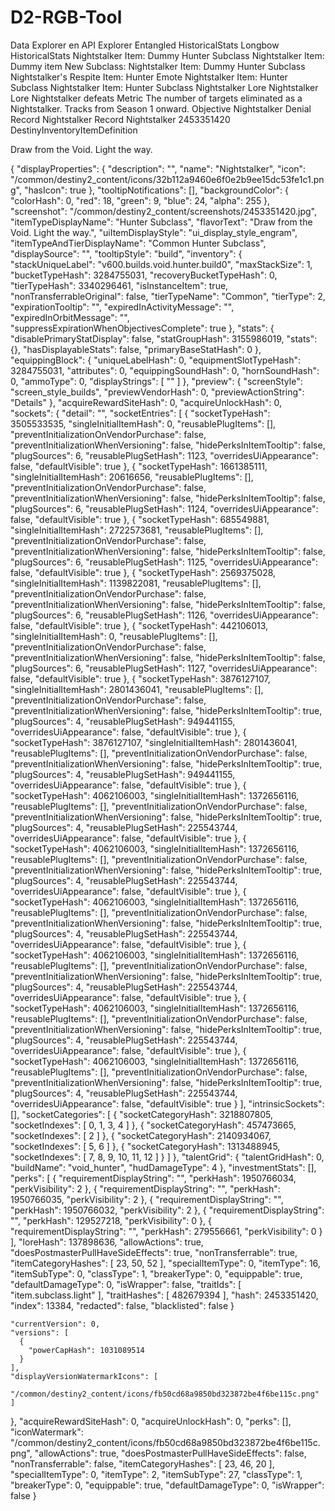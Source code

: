 ﻿# D2-RGB-Tool
Data Explorer
en
API Explorer
Entangled
HistoricalStats
Longbow
HistoricalStats
Nightstalker
Item: Dummy Hunter Subclass
Nightstalker
Item: Dummy item
New Subclass: Nightstalker
Item: Dummy Hunter Subclass
Nightstalker's Respite
Item: Hunter Emote
Nightstalker
Item: Hunter Subclass
Nightstalker
Item: Hunter Subclass
Nightstalker
Lore
Nightstalker
Lore
Nightstalker defeats
Metric
The number of targets eliminated as a Nightstalker. Tracks from Season 1 onward.
Objective
Nightstalker Denial
Record
Nightstalker
Record
Nightstalker
2453351420
DestinyInventoryItemDefinition

Draw from the Void. Light the way.

{
  "displayProperties": {
    "description": "",
    "name": "Nightstalker",
    "icon": "/common/destiny2_content/icons/32b112a9460e6f0e2b9ee15dc53fe1c1.png",
    "hasIcon": true
  },
  "tooltipNotifications": [],
  "backgroundColor": {
    "colorHash": 0,
    "red": 18,
    "green": 9,
    "blue": 24,
    "alpha": 255
  },
  "screenshot": "/common/destiny2_content/screenshots/2453351420.jpg",
  "itemTypeDisplayName": "Hunter Subclass",
  "flavorText": "Draw from the Void. Light the way.",
  "uiItemDisplayStyle": "ui_display_style_engram",
  "itemTypeAndTierDisplayName": "Common Hunter Subclass",
  "displaySource": "",
  "tooltipStyle": "build",
  "inventory": {
    "stackUniqueLabel": "v600.builds.void.hunter.build0",
    "maxStackSize": 1,
    "bucketTypeHash": 3284755031,
    "recoveryBucketTypeHash": 0,
    "tierTypeHash": 3340296461,
    "isInstanceItem": true,
    "nonTransferrableOriginal": false,
    "tierTypeName": "Common",
    "tierType": 2,
    "expirationTooltip": "",
    "expiredInActivityMessage": "",
    "expiredInOrbitMessage": "",
    "suppressExpirationWhenObjectivesComplete": true
  },
  "stats": {
    "disablePrimaryStatDisplay": false,
    "statGroupHash": 3155986019,
    "stats": {},
    "hasDisplayableStats": false,
    "primaryBaseStatHash": 0
  },
  "equippingBlock": {
    "uniqueLabelHash": 0,
    "equipmentSlotTypeHash": 3284755031,
    "attributes": 0,
    "equippingSoundHash": 0,
    "hornSoundHash": 0,
    "ammoType": 0,
    "displayStrings": [
      ""
    ]
  },
  "preview": {
    "screenStyle": "screen_style_builds",
    "previewVendorHash": 0,
    "previewActionString": "Details"
  },
  "acquireRewardSiteHash": 0,
  "acquireUnlockHash": 0,
  "sockets": {
    "detail": "",
    "socketEntries": [
      {
        "socketTypeHash": 3505533535,
        "singleInitialItemHash": 0,
        "reusablePlugItems": [],
        "preventInitializationOnVendorPurchase": false,
        "preventInitializationWhenVersioning": false,
        "hidePerksInItemTooltip": false,
        "plugSources": 6,
        "reusablePlugSetHash": 1123,
        "overridesUiAppearance": false,
        "defaultVisible": true
      },
      {
        "socketTypeHash": 1661385111,
        "singleInitialItemHash": 20616656,
        "reusablePlugItems": [],
        "preventInitializationOnVendorPurchase": false,
        "preventInitializationWhenVersioning": false,
        "hidePerksInItemTooltip": false,
        "plugSources": 6,
        "reusablePlugSetHash": 1124,
        "overridesUiAppearance": false,
        "defaultVisible": true
      },
      {
        "socketTypeHash": 685549881,
        "singleInitialItemHash": 2722573681,
        "reusablePlugItems": [],
        "preventInitializationOnVendorPurchase": false,
        "preventInitializationWhenVersioning": false,
        "hidePerksInItemTooltip": false,
        "plugSources": 6,
        "reusablePlugSetHash": 1125,
        "overridesUiAppearance": false,
        "defaultVisible": true
      },
      {
        "socketTypeHash": 2569375028,
        "singleInitialItemHash": 1139822081,
        "reusablePlugItems": [],
        "preventInitializationOnVendorPurchase": false,
        "preventInitializationWhenVersioning": false,
        "hidePerksInItemTooltip": false,
        "plugSources": 6,
        "reusablePlugSetHash": 1126,
        "overridesUiAppearance": false,
        "defaultVisible": true
      },
      {
        "socketTypeHash": 442106013,
        "singleInitialItemHash": 0,
        "reusablePlugItems": [],
        "preventInitializationOnVendorPurchase": false,
        "preventInitializationWhenVersioning": false,
        "hidePerksInItemTooltip": false,
        "plugSources": 6,
        "reusablePlugSetHash": 1127,
        "overridesUiAppearance": false,
        "defaultVisible": true
      },
      {
        "socketTypeHash": 3876127107,
        "singleInitialItemHash": 2801436041,
        "reusablePlugItems": [],
        "preventInitializationOnVendorPurchase": false,
        "preventInitializationWhenVersioning": false,
        "hidePerksInItemTooltip": true,
        "plugSources": 4,
        "reusablePlugSetHash": 949441155,
        "overridesUiAppearance": false,
        "defaultVisible": true
      },
      {
        "socketTypeHash": 3876127107,
        "singleInitialItemHash": 2801436041,
        "reusablePlugItems": [],
        "preventInitializationOnVendorPurchase": false,
        "preventInitializationWhenVersioning": false,
        "hidePerksInItemTooltip": true,
        "plugSources": 4,
        "reusablePlugSetHash": 949441155,
        "overridesUiAppearance": false,
        "defaultVisible": true
      },
      {
        "socketTypeHash": 4062106003,
        "singleInitialItemHash": 1372656116,
        "reusablePlugItems": [],
        "preventInitializationOnVendorPurchase": false,
        "preventInitializationWhenVersioning": false,
        "hidePerksInItemTooltip": true,
        "plugSources": 4,
        "reusablePlugSetHash": 225543744,
        "overridesUiAppearance": false,
        "defaultVisible": true
      },
      {
        "socketTypeHash": 4062106003,
        "singleInitialItemHash": 1372656116,
        "reusablePlugItems": [],
        "preventInitializationOnVendorPurchase": false,
        "preventInitializationWhenVersioning": false,
        "hidePerksInItemTooltip": true,
        "plugSources": 4,
        "reusablePlugSetHash": 225543744,
        "overridesUiAppearance": false,
        "defaultVisible": true
      },
      {
        "socketTypeHash": 4062106003,
        "singleInitialItemHash": 1372656116,
        "reusablePlugItems": [],
        "preventInitializationOnVendorPurchase": false,
        "preventInitializationWhenVersioning": false,
        "hidePerksInItemTooltip": true,
        "plugSources": 4,
        "reusablePlugSetHash": 225543744,
        "overridesUiAppearance": false,
        "defaultVisible": true
      },
      {
        "socketTypeHash": 4062106003,
        "singleInitialItemHash": 1372656116,
        "reusablePlugItems": [],
        "preventInitializationOnVendorPurchase": false,
        "preventInitializationWhenVersioning": false,
        "hidePerksInItemTooltip": true,
        "plugSources": 4,
        "reusablePlugSetHash": 225543744,
        "overridesUiAppearance": false,
        "defaultVisible": true
      },
      {
        "socketTypeHash": 4062106003,
        "singleInitialItemHash": 1372656116,
        "reusablePlugItems": [],
        "preventInitializationOnVendorPurchase": false,
        "preventInitializationWhenVersioning": false,
        "hidePerksInItemTooltip": true,
        "plugSources": 4,
        "reusablePlugSetHash": 225543744,
        "overridesUiAppearance": false,
        "defaultVisible": true
      },
      {
        "socketTypeHash": 4062106003,
        "singleInitialItemHash": 1372656116,
        "reusablePlugItems": [],
        "preventInitializationOnVendorPurchase": false,
        "preventInitializationWhenVersioning": false,
        "hidePerksInItemTooltip": true,
        "plugSources": 4,
        "reusablePlugSetHash": 225543744,
        "overridesUiAppearance": false,
        "defaultVisible": true
      }
    ],
    "intrinsicSockets": [],
    "socketCategories": [
      {
        "socketCategoryHash": 3218807805,
        "socketIndexes": [
          0,
          1,
          3,
          4
        ]
      },
      {
        "socketCategoryHash": 457473665,
        "socketIndexes": [
          2
        ]
      },
      {
        "socketCategoryHash": 2140934067,
        "socketIndexes": [
          5,
          6
        ]
      },
      {
        "socketCategoryHash": 1313488945,
        "socketIndexes": [
          7,
          8,
          9,
          10,
          11,
          12
        ]
      }
    ]
  },
  "talentGrid": {
    "talentGridHash": 0,
    "buildName": "void_hunter",
    "hudDamageType": 4
  },
  "investmentStats": [],
  "perks": [
    {
      "requirementDisplayString": "",
      "perkHash": 1950766034,
      "perkVisibility": 2
    },
    {
      "requirementDisplayString": "",
      "perkHash": 1950766035,
      "perkVisibility": 2
    },
    {
      "requirementDisplayString": "",
      "perkHash": 1950766032,
      "perkVisibility": 2
    },
    {
      "requirementDisplayString": "",
      "perkHash": 129527218,
      "perkVisibility": 0
    },
    {
      "requirementDisplayString": "",
      "perkHash": 279556661,
      "perkVisibility": 0
    }
  ],
  "loreHash": 137898636,
  "allowActions": true,
  "doesPostmasterPullHaveSideEffects": true,
  "nonTransferrable": true,
  "itemCategoryHashes": [
    23,
    50,
    52
  ],
  "specialItemType": 0,
  "itemType": 16,
  "itemSubType": 0,
  "classType": 1,
  "breakerType": 0,
  "equippable": true,
  "defaultDamageType": 0,
  "isWrapper": false,
  "traitIds": [
    "item.subclass.light"
  ],
  "traitHashes": [
    482679394
  ],
  "hash": 2453351420,
  "index": 13384,
  "redacted": false,
  "blacklisted": false
}


    "currentVersion": 0,
    "versions": [
      {
        "powerCapHash": 1031089514
      }
    ],
    "displayVersionWatermarkIcons": [
      "/common/destiny2_content/icons/fb50cd68a9850bd323872be4f6be115c.png"
    ]
  },
  "acquireRewardSiteHash": 0,
  "acquireUnlockHash": 0,
  "perks": [],
  "iconWatermark": "/common/destiny2_content/icons/fb50cd68a9850bd323872be4f6be115c.png",
  "allowActions": true,
  "doesPostmasterPullHaveSideEffects": false,
  "nonTransferrable": false,
  "itemCategoryHashes": [
    23,
    46,
    20
  ],
  "specialItemType": 0,
  "itemType": 2,
  "itemSubType": 27,
  "classType": 1,
  "breakerType": 0,
  "equippable": true,
  "defaultDamageType": 0,
  "isWrapper": false
}
